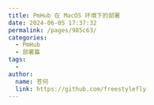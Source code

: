 ```yaml
---
title: PmHub 在 MacOS 环境下的部署
date: 2024-06-05 17:37:32
permalink: /pages/985c63/
categories:
  - PmHub
  - 部署篇
tags:
  - 
author: 
  name: 苍何
  link: https://github.com/freestylefly
---
```

